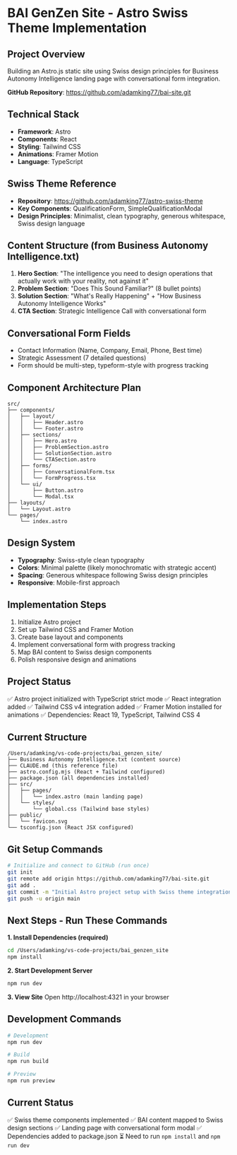 # BAI GenZen Site - Astro Swiss Theme Implementation

## Project Overview
Building an Astro.js static site using Swiss design principles for Business Autonomy Intelligence landing page with conversational form integration.

**GitHub Repository**: https://github.com/adamking77/bai-site.git

## Technical Stack
- **Framework**: Astro
- **Components**: React
- **Styling**: Tailwind CSS
- **Animations**: Framer Motion
- **Language**: TypeScript

## Swiss Theme Reference
- **Repository**: https://github.com/adamking77/astro-swiss-theme
- **Key Components**: QualificationForm, SimpleQualificationModal
- **Design Principles**: Minimalist, clean typography, generous whitespace, Swiss design language

## Content Structure (from Business Autonomy Intelligence.txt)
1. **Hero Section**: "The intelligence you need to design operations that actually work with your reality, not against it"
2. **Problem Section**: "Does This Sound Familiar?" (8 bullet points)
3. **Solution Section**: "What's Really Happening" + "How Business Autonomy Intelligence Works"
4. **CTA Section**: Strategic Intelligence Call with conversational form

## Conversational Form Fields
- Contact Information (Name, Company, Email, Phone, Best time)
- Strategic Assessment (7 detailed questions)
- Form should be multi-step, typeform-style with progress tracking

## Component Architecture Plan
```
src/
├── components/
│   ├── layout/
│   │   ├── Header.astro
│   │   └── Footer.astro
│   ├── sections/
│   │   ├── Hero.astro
│   │   ├── ProblemSection.astro
│   │   ├── SolutionSection.astro
│   │   └── CTASection.astro
│   ├── forms/
│   │   ├── ConversationalForm.tsx
│   │   └── FormProgress.tsx
│   └── ui/
│       ├── Button.astro
│       └── Modal.tsx
├── layouts/
│   └── Layout.astro
└── pages/
    └── index.astro
```

## Design System
- **Typography**: Swiss-style clean typography
- **Colors**: Minimal palette (likely monochromatic with strategic accent)
- **Spacing**: Generous whitespace following Swiss design principles
- **Responsive**: Mobile-first approach

## Implementation Steps
1. Initialize Astro project
2. Set up Tailwind CSS and Framer Motion
3. Create base layout and components
4. Implement conversational form with progress tracking
5. Map BAI content to Swiss design components
6. Polish responsive design and animations

## Project Status
✅ Astro project initialized with TypeScript strict mode
✅ React integration added
✅ Tailwind CSS v4 integration added
✅ Framer Motion installed for animations
✅ Dependencies: React 19, TypeScript, Tailwind CSS 4

## Current Structure
```
/Users/adamking/vs-code-projects/bai_genzen_site/
├── Business Autonomy Intelligence.txt (content source)
├── CLAUDE.md (this reference file)
├── astro.config.mjs (React + Tailwind configured)
├── package.json (all dependencies installed)
├── src/
│   ├── pages/
│   │   └── index.astro (main landing page)
│   └── styles/
│       └── global.css (Tailwind base styles)
├── public/
│   └── favicon.svg
└── tsconfig.json (React JSX configured)
```

## Git Setup Commands
```bash
# Initialize and connect to GitHub (run once)
git init
git remote add origin https://github.com/adamking77/bai-site.git
git add .
git commit -m "Initial Astro project setup with Swiss theme integration"
git push -u origin main
```

## Next Steps - Run These Commands

**1. Install Dependencies (required)**
```bash
cd /Users/adamking/vs-code-projects/bai_genzen_site
npm install
```

**2. Start Development Server**
```bash
npm run dev
```

**3. View Site**
Open http://localhost:4321 in your browser

## Development Commands
```bash
# Development
npm run dev

# Build
npm run build

# Preview
npm run preview
```

## Current Status
✅ Swiss theme components implemented
✅ BAI content mapped to Swiss design sections
✅ Landing page with conversational form modal
✅ Dependencies added to package.json
⏳ Need to run `npm install` and `npm run dev`